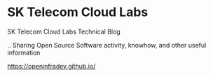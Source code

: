 # SK Telecom Cloud Labs  
SK Telecom Cloud Labs Technical Blog

.. Sharing Open Source Software activity, knowhow, and other useful information

https://openinfradev.github.io/

